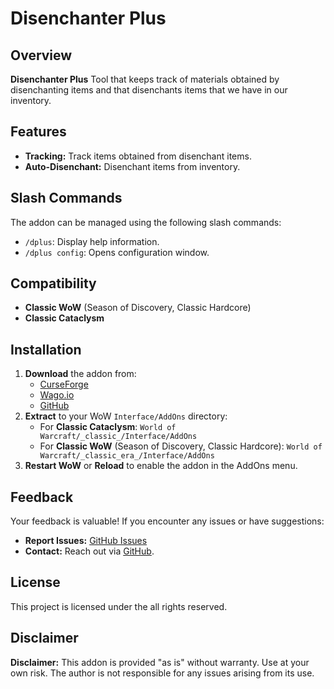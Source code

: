 # Disenchanter Plus

## Overview

**Disenchanter Plus** Tool that keeps track of materials obtained by disenchanting items and that disenchants items that we have in our inventory.

## Features

- **Tracking:** Track items obtained from disenchant items.
- **Auto-Disenchant:** Disenchant items from inventory.

## Slash Commands

The addon can be managed using the following slash commands:

- `/dplus`: Display help information.
- `/dplus config`: Opens configuration window.

## Compatibility

- **Classic WoW** (Season of Discovery, Classic Hardcore)
- **Classic Cataclysm**

## Installation

1. **Download** the addon from:
   - [CurseForge](https://www.curseforge.com/wow/addons/disenchater-plus)
   - [Wago.io](https://addons.wago.io/addons/disenchanter-plus)
   - [GitHub](https://github.com/osilvay/DisenchanterPlus)
2. **Extract** to your WoW `Interface/AddOns` directory:
   - For **Classic Cataclysm**: `World of Warcraft/_classic_/Interface/AddOns`
   - For **Classic WoW** (Season of Discovery, Classic Hardcore): `World of Warcraft/_classic_era_/Interface/AddOns`
3. **Restart WoW** or **Reload** to enable the addon in the AddOns menu.

## Feedback

Your feedback is valuable! If you encounter any issues or have suggestions:

- **Report Issues:** [GitHub Issues](https://github.com/osilvay/DisenchanterPlus/issues)
- **Contact:** Reach out via [GitHub](https://github.com/osilvay).

## License

This project is licensed under the all rights reserved.

## Disclaimer

**Disclaimer:** This addon is provided "as is" without warranty. Use at your own risk. The author is not responsible for any issues arising from its use.
